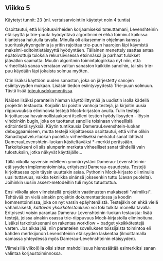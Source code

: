 ## Viikko 5  
Käytetyt tunnit: 23 (ml. vertaisarviointiin käytetyt noin 4 tuntia)

Osoittautui, että kirjoitusvirheiden korjaamiseksi toteuttamani, Levenshteinin etäisyyttä ja trie-puuta hyödyntävä algoritmini ei ehkä toiminut kaikissa tilanteissa halutulla tavalla. Minulla oli aikasemmin ohjelman kanssa suorituskykyongelmia ja yritin rajoittaa trie-puun haarojen läpi käymistä maksimi-editointietäisyyttä hyödyntäen. Tällainen menettely saattaa antaa epätoivottuja tuloksia rekursiivisessä etsinnässä ja parhaat tulokset jäävätkin saamatta. Muutin algoritmin toimintalogiikkaa nyt niin, että virheellistä sanaa verrataan valitun sanaston kaikkiin sanoihin, tai siis trie-puu käydään läpi jokaista solmua myöten. 

Otin lisäksi käyttöön uuden sanaston, joka on järjestetty sanojen esiintyvyyden mukaan. Lisäsin tiedon esiintyvyydestä Trie-puun solmuun. Tästä lisää [toteutusdokumentissa](https://github.com/tietotuomas/Kirjoitusvirheiden-korjaaja/blob/main/dokumentit/toteutus.md).

Näiden lisäksi parantelin hieman käyttöliittymää ja uudistin isolla kädellä projektin testausta. Korjailin tai poistin vanhoja testejä, ja kirjoitin uusia riippuvuuksia eliminoivia testejä Mock-kirjaston avulla. Tulin testejä kirjoittaessa havainnollistaakseni itselleni testien hyödyllisyyden - löysin vihdoinkin bugin, joka on tuottanut sanoille toisinaan virheellisiä editointietäisyyksiä. Käytin tuntikausia DamerauLevenshtein-luokan debuggaamiseen, mutta testejä kirjoittaessa osoittautui, että virhe olikin Sanastopalvelu-luokan puolella: virheelliseksi merkatut sanat lähtivät DamerauLevenshtein-luokan käsiteltäväksi \*-merkki perässään. Tarkoitukseni oli siis alunperin merkata virheelliset sanat tähdellä vain tulostuksiin, jotka näkyvät käyttäjälle...

Tällä viikolla syvensin edelleen ymmärrystäni Damerau-Levenshteinin-etäisyyden implementoinnista, erityisesti Damerau-osuudesta. Testejä kirjoittaessa opin täysin uuuttakin asiaa. Pythonin Mock-kirjasto oli minulle uusi tuttavuus, vaikka tekniikka sinänsä jokseenkin tuttu (Javan puolelta). Joihinkin uusiin assert-metodeihin tuli myös tutustuttua.

Ensi viikolla aion viimeistellä projektin vaatimusten mukaisesti "valmiiksi". Tehtävää on vielä ainakin projektin dokumentaatiossa ja koodin kommentoinnissa, joka on nyt varsin epäyhtenäistä. Testejäkin on ehkä vielä vähänlaisesti, _kattavan yksikkötestauksen_ voi toki tulkita monella tavalla. Erityisesti voisin parantaa Damerau-Levenshteinin-luokan testausta: lisää testejä, joissa ainakin osassa trie-riippuvuus Mock-kirjastolla eliminoituna. Lisäksi tarkoituksenani on rakentaa workflow + badget yksikkötestejä varten. Jos aikaa jää, niin parantelen sovelluksen toissijaista toimintoa eli kahden merkkijonon Levenshteinin etäisyyden laskentaa (ilmoittamalla samassa yhteydessä myös Damerau-Levehnshteinin etäisyyden).

Viimeisillä viiko(i)lla olisi sitten mahdollisuus hienosäätää esimerkiksi sanan valintaa korjaustoiminnossa.


